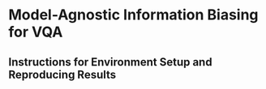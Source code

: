 # Model-Agnostic Information Biasing for VQA


## Instructions for Environment Setup and Reproducing Results
